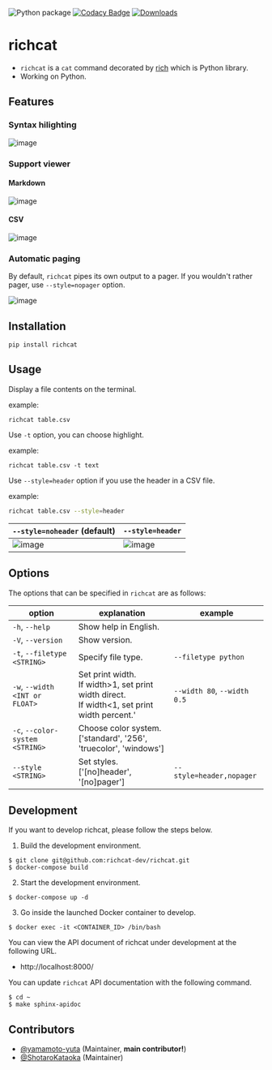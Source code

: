 ![Python package](https://github.com/richcat-dev/richcat/workflows/Python%20package/badge.svg)
[![Codacy Badge](https://api.codacy.com/project/badge/Grade/4e61b411095d4d3292e2a3e169aa0f35)](https://app.codacy.com/gh/richcat-dev/richcat?utm_source=github.com&utm_medium=referral&utm_content=richcat-dev/richcat&utm_campaign=Badge_Grade)
[![Downloads](https://pepy.tech/badge/richcat)](https://pepy.tech/project/richcat)

# richcat

- `richcat` is a `cat` command decorated by [rich](https://github.com/willmcgugan/rich) which is Python library.
- Working on Python.

## Features

### Syntax hilighting

![image](https://user-images.githubusercontent.com/55144709/152114834-9172b501-269a-4044-9889-94c92346c5ff.png)

### Support viewer

#### Markdown

![image](https://user-images.githubusercontent.com/55144709/152116094-d20ea35a-5dbd-441c-b668-2a3f408caaaf.png)

#### CSV

![image](https://user-images.githubusercontent.com/55144709/152116330-e9a391a0-0491-4b3b-82f9-7a56e789a273.png)

### Automatic paging

By default, `richcat` pipes its own output to a pager. If you wouldn't rather pager, use `--style=nopager` option.

![image](https://user-images.githubusercontent.com/55144709/152116597-fdaca73f-9c0d-4b56-894c-e384dba84d96.png)

## Installation

```
pip install richcat
```

## Usage

Display a file contents on the terminal.

example:

```
richcat table.csv
```

Use `-t` option, you can choose highlight.

example:

```
richcat table.csv -t text
```

Use `--style=header` option if you use the header in a CSV file.

example:

```sh
richcat table.csv --style=header
```

| `--style=noheader` (default)                                                                                    | `--style=header`                                                                                                |
| --------------------------------------------------------------------------------------------------------------- | --------------------------------------------------------------------------------------------------------------- |
| ![image](https://user-images.githubusercontent.com/55144709/152151519-a95c262d-9074-47f2-ada8-b5dae6a4866c.png) | ![image](https://user-images.githubusercontent.com/55144709/152151220-9e7e8829-109e-42ed-ad78-96f145fbf222.png) |

## Options

The options that can be specified in `richcat` are as follows:

| option                          | explanation                                                                                          | example                     |
| ------------------------------- | ---------------------------------------------------------------------------------------------------- | --------------------------- |
| `-h`, `--help`                  | Show help in English.                                                                                |
| `-V`, `--version`               | Show version.                                                                                        |
| `-t`, `--filetype <STRING>`     | Specify file type.                                                                                   | `--filetype python`         |
| `-w`, `--width <INT or FLOAT>`  | Set print width. <br> If width>1, set print width direct. <br> If width<1, set print width percent.' | `--width 80`, `--width 0.5` |
| `-c`, `--color-system <STRING>` | Choose color system. <br> ['standard', '256', 'truecolor', 'windows']                                |
| `--style <STRING>`              | Set styles. <br> ['[no]header', '[no]pager']                                                         | `--style=header,nopager`    |

## Development

If you want to develop richcat, please follow the steps below.

1. Build the development environment.

```
$ git clone git@github.com:richcat-dev/richcat.git
$ docker-compose build
```

2. Start the development environment.

```
$ docker-compose up -d
```

3. Go inside the launched Docker container to develop.

```
$ docker exec -it <CONTAINER_ID> /bin/bash
```

You can view the API document of richcat under development at the following URL.

- http://localhost:8000/

You can update `richcat` API documentation with the following command.

```
$ cd ~
$ make sphinx-apidoc
```

## Contributors

- [@yamamoto-yuta](https://github.com/yamamoto-yuta) (Maintainer, **main contributor!**)
- [@ShotaroKataoka](https://github.com/ShotaroKataoka) (Maintainer)
